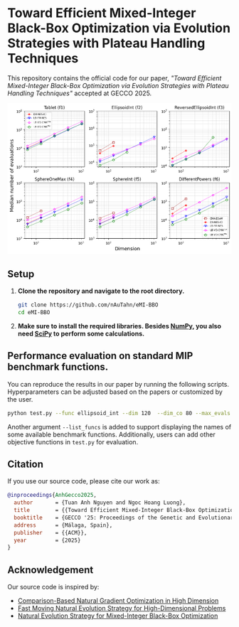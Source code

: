 # Toward Efficient Mixed-Integer Black-Box Optimization via Evolution Strategies with Plateau Handling Techniques
This repository contains the official code for our paper, *"Toward Efficient Mixed-Integer Black-Box Optimization via Evolution Strategies with Plateau Handling Techniques"* accepted at GECCO 2025.

![overview](fig/high_dimension.png)

## Setup

1. **Clone the repository and navigate to the root directory.**
    ```bash
    git clone https://github.com/nAuTahn/eMI-BBO
    cd eMI-BBO
    ```
2. **Make sure to install the required libraries. Besides [NumPy](https://numpy.org/), you also need [SciPy](https://scipy.org/) to perform some calculations.**

## **Performance evaluation on standard MIP benchmark functions.**
You can reproduce the results in our paper by running the following scripts. Hyperparameters can be adjusted based on the papers or customized by the user.
```bash
python test.py --func ellipsoid_int --dim 120  --dim_co 80 --max_evals 100000 --target 1e-10 --sigma_VD 0.5 --sigma_NES 0.5 --step_size_control "TPA"
```
Another argument `--list_funcs` is added to support displaying the names of some available benchmark functions. Additionally, users can add other objective functions in `test.py` for evaluation.

## Citation

If you use our source code, please cite our work as:

```bibtex
@inproceedings{AnhGecco2025,
  author       = {Tuan Anh Nguyen and Ngoc Hoang Luong},
  title        = {{Toward Efficient Mixed-Integer Black-Box Optimization via Evolution Strategies with Plateau Handling Techniques}},
  booktitle    = {GECCO '25: Proceedings of the Genetic and Evolutionary Computation Conference},
  address      = {Málaga, Spain},
  publisher    = {{ACM}},
  year         = {2025}
}
```

## Acknowledgement
Our source code is inspired by:
- [Comparison-Based Natural Gradient Optimization in High Dimension](https://github.com/akimotolab/RCMA/blob/main/code/vdcma.py)
- [Fast Moving Natural Evolution Strategy for High-Dimensional Problems](https://github.com/nomuramasahir0/crfmnes)
- [Natural Evolution Strategy for Mixed-Integer Black-Box Optimization](https://github.com/ono-lab/dxnesici)

